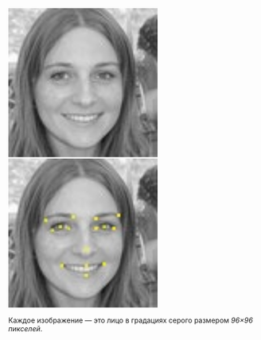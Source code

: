 ﻿<img src="./DemoStart.jpg" style="width:300px;height:300px;">
<img src="./Demo.jpg" style="width:300px;height:300px;">

Каждое изображение — это лицо в градациях серого размером *96×96 пикселей*.